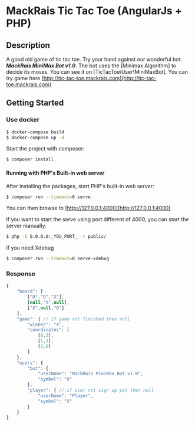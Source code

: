 # MackRais Tic Tac Toe (AngularJs + PHP) 

## Description
A good old game of tic tac toe.
Try your hand against our wonderful bot. ***MackRais MiniMax Bot v1.0***.
The bot uses the [Minimax Algorithm] to decide its moves. You can see it on [TicTacToe\User\MiniMaxBot].
You can try game here [http://tic-tac-toe.mackrais.com](http://tic-tac-toe.mackrais.com)

## Getting Started

### Use docker 

```bash
$ docker-compose build 
$ docker-compose up -d 
```

Start the project with composer:
```bash
$ composer install
```

#### Running with PHP's Built-in web server

After installing the packages, start PHP's built-in web server:
```bash
$ composer run --timeout=0 serve
```
You can then browse to [http://127.0.0.1:4000](http://127.0.0.1:4000)

If you want to start the serve using port different of 4000, you can start the server manually:
```bash
$ php -S 0.0.0.0:_YOU_PORT_ -t public/
```

If you need Xdebug 
```bash
$ composer run --timeout=0 serve-xdebug
```

### Response 

```js
{
    "board": [
        ["O","O","X"],
        [null,"X",null],
        ["X",null,"O"]
    ],
    "game": { // if game not finished then null
        "winner": "X",
        "coordinates": [
            [0,2],
            [1,1],
            [2,0]
        ]
    },
    "users": {
        "bot": { 
            "userName": "MackRais MiniMax Bot v1.0",
            "symbol": "O"
        },
        "player": { // if user not sign up yet then null
            "userName": "Player",
            "symbol": "X"
        }
    }
}
```
